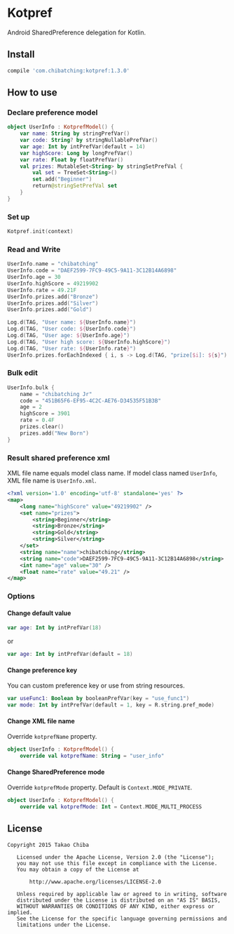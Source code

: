 # Kotpref

Android SharedPreference delegation for Kotlin.

## Install

```groovy
compile 'com.chibatching:kotpref:1.3.0'
```

## How to use

### Declare preference model

```kotlin
object UserInfo : KotprefModel() {
    var name: String by stringPrefVar()
    var code: String? by stringNullablePrefVar()
    var age: Int by intPrefVar(default = 14)
    var highScore: Long by longPrefVar()
    var rate: Float by floatPrefVar()
    val prizes: MutableSet<String> by stringSetPrefVal {
        val set = TreeSet<String>()
        set.add("Beginner")
        return@stringSetPrefVal set
    }
}
```

### Set up

```kotlin
Kotpref.init(context)
```

### Read and Write

```kotlin
UserInfo.name = "chibatching"
UserInfo.code = "DAEF2599-7FC9-49C5-9A11-3C12B14A6898"
UserInfo.age = 30
UserInfo.highScore = 49219902
UserInfo.rate = 49.21F
UserInfo.prizes.add("Bronze")
UserInfo.prizes.add("Silver")
UserInfo.prizes.add("Gold")

Log.d(TAG, "User name: ${UserInfo.name}")
Log.d(TAG, "User code: ${UserInfo.code}")
Log.d(TAG, "User age: ${UserInfo.age}")
Log.d(TAG, "User high score: ${UserInfo.highScore}")
Log.d(TAG, "User rate: ${UserInfo.rate}")
UserInfo.prizes.forEachIndexed { i, s -> Log.d(TAG, "prize[$i]: ${s}") }
```

### Bulk edit

```kotlin
UserInfo.bulk {
    name = "chibatching Jr"
    code = "451B65F6-EF95-4C2C-AE76-D34535F51B3B"
    age = 2
    highScore = 3901
    rate = 0.4F
    prizes.clear()
    prizes.add("New Born")
}
```

### Result shared preference xml

XML file name equals model class name. If model class named `UserInfo`, XML file name is `UserInfo.xml`.

```xml
<?xml version='1.0' encoding='utf-8' standalone='yes' ?>
<map>
    <long name="highScore" value="49219902" />
    <set name="prizes">
        <string>Beginner</string>
        <string>Bronze</string>
        <string>Gold</string>
        <string>Silver</string>
    </set>
    <string name="name">chibatching</string>
    <string name="code">DAEF2599-7FC9-49C5-9A11-3C12B14A6898</string>
    <int name="age" value="30" />
    <float name="rate" value="49.21" />
</map>
```

### Options

#### Change default value

```kotlin
var age: Int by intPrefVar(18)
```

or

```kotlin
var age: Int by intPrefVar(default = 18)
```

#### Change preference key

You can custom preference key or use from string resources.

```kotlin
var useFunc1: Boolean by booleanPrefVar(key = "use_func1")
var mode: Int by intPrefVar(default = 1, key = R.string.pref_mode)
```

#### Change XML file name

Override `kotprefName` property.

```kotlin
object UserInfo : KotprefModel() {
    override val kotprefName: String = "user_info"
```

#### Change SharedPreference mode

Override `kotprefMode` property. Default is `Context.MODE_PRIVATE`.

```kotlin
object UserInfo : KotprefModel() {
    override val kotprefMode: Int = Context.MODE_MULTI_PROCESS
```

## License

```
Copyright 2015 Takao Chiba

   Licensed under the Apache License, Version 2.0 (the "License");
   you may not use this file except in compliance with the License.
   You may obtain a copy of the License at

       http://www.apache.org/licenses/LICENSE-2.0

   Unless required by applicable law or agreed to in writing, software
   distributed under the License is distributed on an "AS IS" BASIS,
   WITHOUT WARRANTIES OR CONDITIONS OF ANY KIND, either express or implied.
   See the License for the specific language governing permissions and
   limitations under the License.
```
